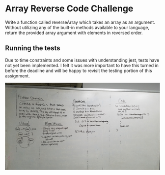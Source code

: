 # Array Reverse Code Challenge

Write a function called reverseArray which takes an array as an argument. Without utilizing any of the built-in methods available to your language, return the provided array argument with elements in reversed order.

## Running the tests

Due to time constraints and some issues with understanding jest, tests have not yet been implemented. I felt it was more important to have this turned in before the deadline and will be happy to revisit the testing portion of this assignment.

![Whiteboarding image](assets/array_reverse.jpg)